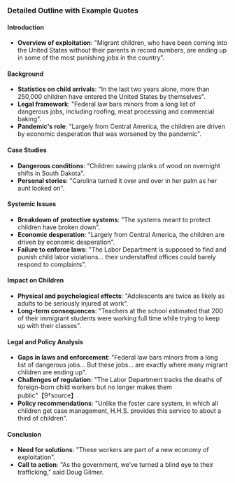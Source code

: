 ### Detailed Outline with Example Quotes

#### Introduction
- **Overview of exploitation**: "Migrant children, who have been coming into the United States without their parents in record numbers, are ending up in some of the most punishing jobs in the country".

#### Background
- **Statistics on child arrivals**: "In the last two years alone, more than 250,000 children have entered the United States by themselves".
- **Legal framework**: "Federal law bars minors from a long list of dangerous jobs, including roofing, meat processing and commercial baking".
- **Pandemic's role**: "Largely from Central America, the children are driven by economic desperation that was worsened by the pandemic".

#### Case Studies
- **Dangerous conditions**: "Children sawing planks of wood on overnight shifts in South Dakota".
- **Personal stories**: "Carolina turned it over and over in her palm as her aunt looked on".

#### Systemic Issues
- **Breakdown of protective systems**: "The systems meant to protect children have broken down".
- **Economic desperation**: "Largely from Central America, the children are driven by economic desperation".
- **Failure to enforce laws**: "The Labor Department is supposed to find and punish child labor violations... their understaffed offices could barely respond to complaints".

#### Impact on Children
- **Physical and psychological effects**: "Adolescents are twice as likely as adults to be seriously injured at work".
- **Long-term consequences**: "Teachers at the school estimated that 200 of their immigrant students were working full time while trying to keep up with their classes".

#### Legal and Policy Analysis
- **Gaps in laws and enforcement**: "Federal law bars minors from a long list of dangerous jobs... But these jobs... are exactly where many migrant children are ending up".
- **Challenges of regulation**: "The Labor Department tracks the deaths of foreign-born child workers but no longer makes them public"【9†source】.
- **Policy recommendations**: "Unlike the foster care system, in which all children get case management, H.H.S. provides this service to about a third of children".

#### Conclusion
- **Need for solutions**: "These workers are part of a new economy of exploitation".
- **Call to action**: "As the government, we’ve turned a blind eye to their trafficking," said Doug Gilmer.